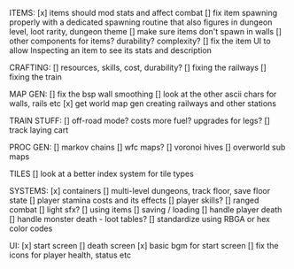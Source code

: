 ITEMS:
[x] items should mod stats and affect combat
[] fix item spawning properly with a dedicated spawning routine that also figures in dungeon level, loot rarity, dungeon theme
[] make sure items don't spawn in walls
[] other components for items? durability? complexity? 
[] fix the item UI to allow Inspecting an item to see its stats and description

CRAFTING:
[] resources, skills, cost, durability?
[] fixing the railways
[] fixing the train

MAP GEN:
[] fix the bsp wall smoothing
[] look at the other ascii chars for walls, rails etc
[x] get world map gen creating railways and other stations

TRAIN STUFF:
[] off-road mode? costs more fuel? upgrades for legs?
[] track laying cart

PROC GEN:
[] markov chains
[] wfc maps?
[] voronoi hives
[] overworld sub maps

TILES
[] look at a better index system for tile types

SYSTEMS:
[x] containers
[] multi-level dungeons, track floor, save floor state
[] player stamina costs and its effects
[] player skills?
[] ranged combat
[] light sfx?
[] using items
[] saving / loading
[] handle player death
[] handle monster death - loot tables?
[] standardize using RBGA or hex color codes

UI:
[x] start screen
[] death screen
[x] basic bgm for start screen
[] fix the icons for player health, status etc

